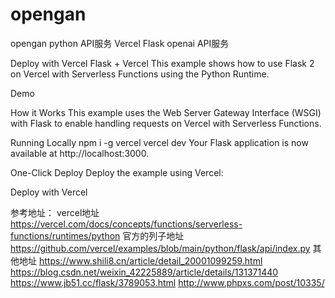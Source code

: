 # opengan
opengan python API服务
Vercel Flask openai API服务

Deploy with Vercel
Flask + Vercel
This example shows how to use Flask 2 on Vercel with Serverless Functions using the Python Runtime.

Demo

How it Works
This example uses the Web Server Gateway Interface (WSGI) with Flask to enable handling requests on Vercel with Serverless Functions.

Running Locally
npm i -g vercel
vercel dev
Your Flask application is now available at http://localhost:3000.

One-Click Deploy
Deploy the example using Vercel:

Deploy with Vercel


参考地址：
vercel地址
https://vercel.com/docs/concepts/functions/serverless-functions/runtimes/python
官方的列子地址
https://github.com/vercel/examples/blob/main/python/flask/api/index.py
其他地址
https://www.shili8.cn/article/detail_20001099259.html
https://blog.csdn.net/weixin_42225889/article/details/131371440
https://www.jb51.cc/flask/3789053.html
http://www.phpxs.com/post/10335/
